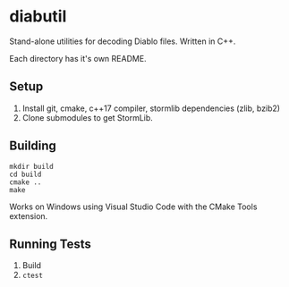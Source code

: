 # diabutil

Stand-alone utilities for decoding Diablo files. Written in C++.

Each directory has it's own README.

## Setup

1. Install git, cmake, c++17 compiler, stormlib dependencies (zlib, bzib2)
1. Clone submodules to get StormLib.

## Building

```
mkdir build
cd build
cmake ..
make
```

Works on Windows using Visual Studio Code with the CMake Tools extension.

## Running Tests

1. Build
2. `ctest`
